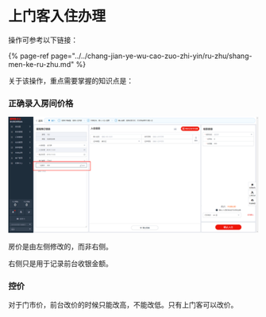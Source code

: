 # 上门客入住办理

操作可参考以下链接：

{% page-ref page="../../chang-jian-ye-wu-cao-zuo-zhi-yin/ru-zhu/shang-men-ke-ru-zhu.md" %}

关于该操作，重点需要掌握的知识点是：

### 正确录入房间价格

![&#x4FEE;&#x6539;&#x4EF7;&#x683C;&#x9700;&#x8981;&#x4EE5;&#x5DE6;&#x8FB9;&#x4E3A;&#x51C6;](../../.gitbook/assets/image%20%28514%29.png)

房价是由左侧修改的，而非右侧。

右侧只是用于记录前台收银金额。

### 控价

对于门市价，前台改价的时候只能改高，不能改低。只有上门客可以改价。

